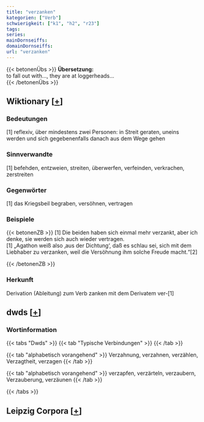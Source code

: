 ```yaml
---
title: "verzanken"
kategorien: ["Verb"]
schwierigkeit: ["k1", "h2", "r23"]
tags:
series:
mainDornseiffs:
domainDornseiffs:
url: "verzanken"
---
```


{{< betonenÜbs >}}
**Übersetzung:**  
to fall out with..., they are at loggerheads...  
{{< /betonenÜbs >}}

## Wiktionary [[+](https://de.wiktionary.org/wiki/verzanken)]

### Bedeutungen
[1] reflexiv, über mindestens zwei Personen: in Streit geraten, uneins werden und sich gegebenenfalls danach aus dem Wege gehen  

### Sinnverwandte
[1] befehden, entzweien, streiten, überwerfen, verfeinden, verkrachen, zerstreiten  

### Gegenwörter
[1] das Kriegsbeil begraben, versöhnen, vertragen  

### Beispiele
{{< betonenZB >}}
[1] Die beiden haben sich einmal mehr verzankt, aber ich denke, sie werden sich auch wieder vertragen.  
[1] „Agathon weiß also ‚aus der Dichtung‘, daß es schlau sei, sich mit dem Liebhaber zu verzanken, weil die Versöhnung ihm solche Freude macht.“[2]  

{{< /betonenZB >}}
### Herkunft
Derivation (Ableitung) zum Verb zanken mit dem Derivatem ver-[1]  



## dwds [[+](https://www.dwds.de/wb/verzanken)]

### Wortinformation
{{< tabs "Dwds" >}}
{{< tab "Typische Verbindungen" >}}
{{< /tab >}}

{{< tab "alphabetisch vorangehend" >}}
Verzahnung, verzahnen, verzählen, Verzagtheit, verzagen
{{< /tab >}}

{{< tab "alphabetisch vorangehend" >}}
verzapfen, verzärteln, verzaubern, Verzauberung, verzäunen
{{< /tab >}}

{{< /tabs >}}

## Leipzig Corpora [[+](https://corpora.uni-leipzig.de/en/res?word=verzanken&corpusId=deu_newscrawl-public_2018)]

